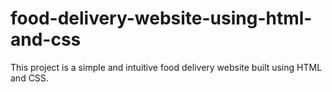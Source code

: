 # food-delivery-website-using-html-and-css
This project is a simple and intuitive food delivery website built using HTML and CSS.
